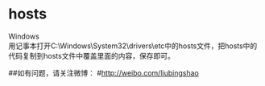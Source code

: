 # hosts
Windows<br>
用记事本打开C:\Windows\System32\drivers\etc中的hosts文件，把hosts中的代码复制到hosts文件中覆盖里面的内容，保存即可。 

##如有问题，请关注微博：
#http://weibo.com/liubingshao
